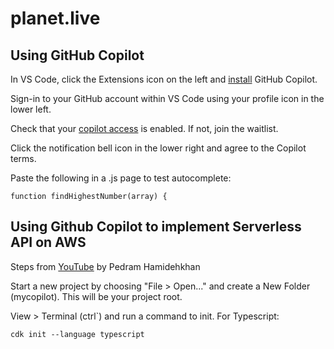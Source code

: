 # planet.live

## Using GitHub Copilot

In VS Code, click the Extensions icon on the left and [install](https://github.com/github/copilot-docs)  GitHub Copilot.

Sign-in to your GitHub account within VS Code using your profile icon in the lower left.

Check that your [copilot access](https://github.com/features/copilot/signup) is enabled. If not, join the waitlist.

Click the notification bell icon in the lower right and agree to the Copilot terms.

Paste the following in a .js page to test autocomplete:

`function findHighestNumber(array) {`

## Using Github Copilot to implement Serverless API on AWS

Steps from [YouTube](https://www.youtube.com/watch?v=t7vLF9d7gSU) by Pedram Hamidehkhan

Start a new project by choosing "File > Open..." and create a New Folder (mycopilot).  This will be your project root.

View > Terminal (ctrl`) and run a command to init. For Typescript:  

`cdk init --language typescript`
